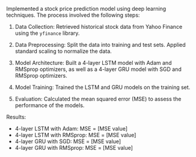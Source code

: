 Implemented a stock price prediction model using deep learning techniques. The process involved the following steps:

1. Data Collection: Retrieved historical stock data from Yahoo Finance using the `yfinance` library.

2. Data Preprocessing: Split the data into training and test sets. Applied standard scaling to normalize the data.

3. Model Architecture: Built a 4-layer LSTM model with Adam and RMSprop optimizers, as well as a 4-layer GRU model with SGD and RMSprop optimizers.

4. Model Training: Trained the LSTM and GRU models on the training set.

5. Evaluation: Calculated the mean squared error (MSE) to assess the performance of the models.

Results:
- 4-layer LSTM with Adam: MSE = [MSE value]
- 4-layer LSTM with RMSprop: MSE = [MSE value]
- 4-layer GRU with SGD: MSE = [MSE value]
- 4-layer GRU with RMSprop: MSE = [MSE value]

